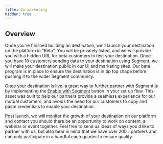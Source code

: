 ```yaml
---
title: Co-marketing
hidden: true
---
```


## Overview

Once you're finished building an destination, we'll launch your destination on the platform in "Beta". You will be privately listed, and we will provide you with a hidden URL for beta customers to test your destination. Once you have 10 customers sending data to your destination using Segment, we will make your destination public in our UI and marketing sites. Our beta program is in place to ensure the destination is in tip top shape before pushing it to the wider Segment community.

Once your destination is live, a great way to further partner with Segment is by implementing the [Enable with Segment](/docs/partners/enable-with-segment/) button in your set up flow. This asset was built to help our partners provide a seamless experience for our mutual customers, and avoids the need for our customers to copy and paste credentials to enable your destination.

Post launch, we will monitor the growth of your destination on our platform and contact you should there be an opportunity to work on content, a webinar or event together. Feel free to send us ideas of ways you'd like to partner with us, but also bear in mind that we have over 200+ partners and can only participate in a handful each quarter to ensure quality.



